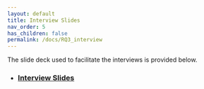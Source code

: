 ```yaml
---
layout: default
title: Interview Slides
nav_order: 5
has_children: false
permalink: /docs/RQ3_interview
---
```


The slide deck used to facilitate the interviews is provided below.

* ### [Interview Slides](../../assets/data/DeveloperInterviews.pptx)
